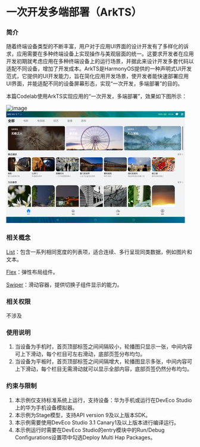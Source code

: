 # 一次开发多端部署（ArkTS）

### 简介

随着终端设备类型的不断丰富，用户对于应用UI界面的设计开发有了多样化的诉求，应用需要在多种终端设备上实现操作与美观层面的统一。这要求开发者在应用开发初期就考虑应用在多种终端设备上的运行场景，并据此来设计开发多套代码以适配不同设备，增加了开发成本。ArkTS是HarmonyOS提供的一种声明式UI开发范式，它提供的UI开发能力，旨在简化应用开发场景，使开发者能快速部署应用UI界面，并能适配不同的设备屏幕形态，实现“一次开发，多端部署”的目的。

本篇Codelab使用ArkTS实现应用的“一次开发，多端部署”，效果如下图所示：

![image](screenshots/device/一多.gif)
![image](screenshots/device/一多_平板.png)

### 相关概念

[List](https://developer.harmonyos.com/cn/docs/documentation/doc-references/ts-container-list-0000001333800573)：包含一系列相同宽度的列表项，适合连续、多行呈现同类数据，例如图片和文本。

[Flex](https://developer.harmonyos.com/cn/docs/documentation/doc-references/ts-container-flex-0000001281001250)：弹性布局组件。

[Swiper](https://developer.harmonyos.com/cn/docs/documentation/doc-references/ts-container-swiper-0000001333321221)：滑动容器，提供切换子组件显示的能力。

### 相关权限

不涉及

### 使用说明

1. 当设备为手机时，首页顶部标签之间间隔较小，轮播图只显示一张，中间内容可上下滑动，每个栏目可左右滑动，底部页签分布均匀。
2. 当设备为平板时，首页顶部标签之间间隔增大，轮播图显示多张，中间内容可上下滑动，每个栏目无需滑动就可以显示全部内容，底部页签仍然分布均匀。

### 约束与限制

1. 本示例仅支持标准系统上运行，支持设备：华为手机或运行在DevEco Studio上的华为手机设备模拟器。
2. 本示例为Stage模型，支持API version 9及以上版本SDK。
3. 本示例需要使用DevEco Studio 3.1 Canary1及以上版本进行编译运行。
4. 本示例运行时需要在DevEco Studio的entry模块中的Run/Debug Configurations设置项中勾选Deploy Multi Hap Packages。